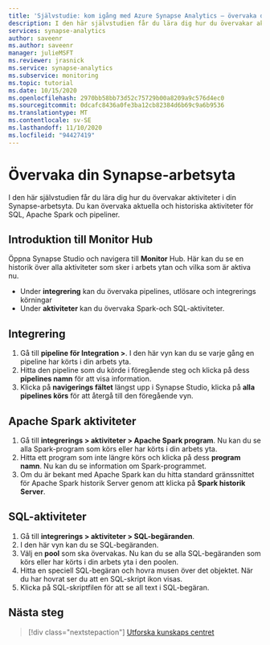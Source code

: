 ```yaml
---
title: 'Självstudie: kom igång med Azure Synapse Analytics – övervaka din Synapse-arbetsyta'
description: I den här självstudien får du lära dig hur du övervakar aktiviteter i din Synapse-arbetsyta.
services: synapse-analytics
author: saveenr
ms.author: saveenr
manager: julieMSFT
ms.reviewer: jrasnick
ms.service: synapse-analytics
ms.subservice: monitoring
ms.topic: tutorial
ms.date: 10/15/2020
ms.openlocfilehash: 2970bb58bb73d52c75729b00a8209a9c576d4ec0
ms.sourcegitcommit: 0dcafc8436a0fe3ba12cb82384d6b69c9a6b9536
ms.translationtype: MT
ms.contentlocale: sv-SE
ms.lasthandoff: 11/10/2020
ms.locfileid: "94427419"
---
```

# <a name="monitor-your-synapse-workspace"></a>Övervaka din Synapse-arbetsyta

I den här självstudien får du lära dig hur du övervakar aktiviteter i din Synapse-arbetsyta. Du kan övervaka aktuella och historiska aktiviteter för SQL, Apache Spark och pipeliner. 

## <a name="introduction-to-the-monitor-hub"></a>Introduktion till Monitor Hub

Öppna Synapse Studio och navigera till **Monitor** Hub. Här kan du se en historik över alla aktiviteter som sker i arbets ytan och vilka som är aktiva nu. 

* Under **integrering** kan du övervaka pipelines, utlösare och integrerings körningar
* Under **aktiviteter** kan du övervaka Spark-och SQL-aktiviteter. 

## <a name="integration"></a>Integrering

1. Gå till **pipeline för Integration >**. I den här vyn kan du se varje gång en pipeline har körts i din arbets yta. 
1. Hitta den pipeline som du körde i föregående steg och klicka på dess **pipelines namn** för att visa information.
1. Klicka på **navigerings fältet** längst upp i Synapse Studio, klicka på **alla pipelines körs** för att återgå till den föregående vyn.

## <a name="apache-spark-activities"></a>Apache Spark aktiviteter

1. Gå till **integrerings > aktiviteter > Apache Spark program**. Nu kan du se alla Spark-program som körs eller har körts i din arbets yta.
1. Hitta ett program som inte längre körs och klicka på dess **program namn**. Nu kan du se information om Spark-programmet.
1. Om du är bekant med Apache Spark kan du hitta standard gränssnittet för Apache Spark historik Server genom att klicka på **Spark historik Server**.

## <a name="sql-activities"></a>SQL-aktiviteter

1. Gå till **integrerings > aktiviteter > SQL-begäranden**.
1. I den här vyn kan du se SQL-begäranden.
1. Välj en **pool** som ska övervakas. Nu kan du se alla SQL-begäranden som körs eller har körts i din arbets yta i den poolen.
1. Hitta en speciell SQL-begäran och hovra musen över det objektet. När du har hovrat ser du att en SQL-skript ikon visas.
1. Klicka på SQL-skriptfilen för att se all text i SQL-begäran.

## <a name="next-steps"></a>Nästa steg

> [!div class="nextstepaction"]
> [Utforska kunskaps centret](get-started-knowledge-center.md)
